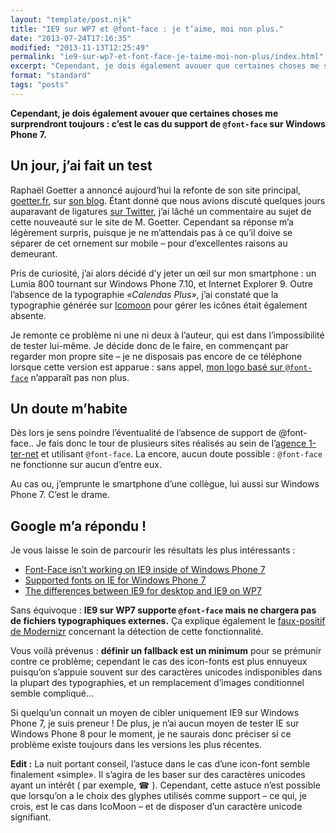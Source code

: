 ```yaml
---
layout: "template/post.njk"
title: "IE9 sur WP7 et @font-face : je t’aime, moi non plus."
date: "2013-07-24T17:16:35"
modified: "2013-11-13T12:25:49"
permalink: "ie9-sur-wp7-et-font-face-je-taime-moi-non-plus/index.html"
excerpt: "Cependant, je dois également avouer que certaines choses me surprendront toujours : c’est le cas du support de @font-face sur Windows Phone 7.&nbsp; Un jour, j’ai fait un test Raphaël Goetter a annoncé aujourd’hui la refonte de son site principal, goetter.fr, sur son blog. Étant donné que nous avions discuté quelques jours auparavant de ligatures […]"
format: "standard"
tags: "posts"
---
```

**Cependant, je dois également avouer que certaines choses me surprendront toujours : c’est le cas du support de `@font-face` sur Windows Phone 7.**&nbsp;

## Un jour, j’ai fait un test

Raphaël Goetter a annoncé aujourd’hui la refonte de son site principal, [goetter.fr](http://goetter.fr "Le site de Raphaël Goetter (nouvelle fenêtre)"), sur [son blog](http://blog.goetter.fr/post/56263951583/faites-un-site-web-perso "Article sur la refonte de goetter.fr (nouvelle fenêtre)"). Étant donné que nous avions discuté quelques jours auparavant de ligatures [sur Twitter](https://twitter.com/ffoodd_fr/status/357798486227435520 "Discussion au sujet des ligatures sur Twitter (nouvelle fenêtre)"), j’ai lâché un commentaire au sujet de cette nouveauté sur le site de M. Goetter. Cependant sa réponse m’a légèrement surpris, puisque je ne m’attendais pas à ce qu’il doive se séparer de cet ornement sur mobile – pour d’excellentes raisons au demeurant.

Pris de curiosité, j’ai alors décidé d’y jeter un œil sur mon smartphone : un Lumia 800 tournant sur Windows Phone 7.10, et Internet Explorer 9. Outre l’absence de la typographie _«Calendas Plus»_, j’ai constaté que la typographie générée sur [Icomoon](http://icomoon.io/ "Icomoon (nouvelle fenêtre)") pour gérer les icônes était également absente.

Je remonte ce problème ni une ni deux à l’auteur, qui est dans l’impossibilité de tester lui-même. Je décide donc de le faire, en commençant par regarder mon propre site – je ne disposais pas encore de ce téléphone lorsque cette version est apparue : sans appel, [mon logo basé sur `@font-face`](https://www.ffoodd.fr/la-schizophrenie-semantique-dun-logo/) n’apparaît pas non plus.

## Un doute m’habite

Dès lors je sens poindre l’éventualité de l’absence de support de @font-face.. Je fais donc le tour de plusieurs sites réalisés au sein de l’[agence 1-ter-net](http://www.1-ter-net.com "Création de site internet à Nantes (nouvelle fenêtre)") et utilisant `@font-face`. La encore, aucun doute possible : `@font-face` ne fonctionne sur aucun d’entre eux.

Au cas ou, j’emprunte le smartphone d’une collègue, lui aussi sur Windows Phone 7. C’est le drame.

## Google m’a répondu !

Je vous laisse le soin de parcourir les résultats les plus intéressants :

* [Font-Face isn’t working on IE9 inside of Windows Phone 7](http://blogs.msdn.com/b/thebeebs/archive/2011/12/14/font-face-isn-t-working-on-ie9-inside-of-windows-phone-7.aspx "Font-Face isn’t working on IE9 inside of Windows Phone 7 (nouvelle fenêtre)")
* [Supported fonts on IE for Windows Phone 7](http://blogs.msdn.com/b/iemobile/archive/2010/11/10/supported-fonts-on-ie-for-windows-phone-7.aspx "Supported fonts on IE for Windows Phone 7 (nouvelle fenêtre)")
* [The differences between IE9 for desktop and IE9 on WP7](http://www.ubelly.com/2011/11/the-differences-between-ie9-on-the-desktop-and-ie9-on-wp7/ "The differences between IE9 for desktop and IE9 on WP7 (nouvelle fenêtre)")

Sans équivoque : **IE9 sur WP7 supporte `@font-face` mais ne chargera pas de fichiers typographiques externes.** Ça explique également le [faux-positif de Modernizr](https://github.com/Modernizr/Modernizr/issues/538 "Faut-positif de Modernizr (nouvelle fenêtre)") concernant la détection de cette fonctionnalité.

Vous voilà prévenus : **définir un fallback est un minimum** pour se prémunir contre ce problème; cependant le cas des icon-fonts est plus ennuyeux puisqu’on s’appuie souvent sur des caractères unicodes indisponibles dans la plupart des typographies, et un remplacement d’images conditionnel semble compliqué…

Si quelqu’un connait un moyen de cibler uniquement IE9 sur Windows Phone 7, je suis preneur ! De plus, je n’ai aucun moyen de tester IE sur Windows Phone 8 pour le moment, je ne saurais donc préciser si ce problème existe toujours dans les versions les plus récentes.

**Edit :** La nuit portant conseil, l’astuce dans le cas d’une icon-font semble finalement «simple». Il s’agira de les baser sur des caractères unicodes ayant un intérêt ( par exemple, ☎ ). Cependant, cette astuce n’est possible que lorsqu’on a le choix des glyphes utilisés comme support – ce qui, je crois, est le cas dans IcoMoon – et de disposer d’un caractère unicode signifiant.